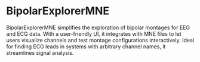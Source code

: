 # BipolarExplorerMNE
BipolarExplorerMNE simplifies the exploration of bipolar montages for EEG and ECG data. With a user-friendly UI, it integrates with MNE files to let users visualize channels and test montage configurations interactively. Ideal for finding ECG leads in systems with arbitrary channel names, it streamlines signal analysis.
